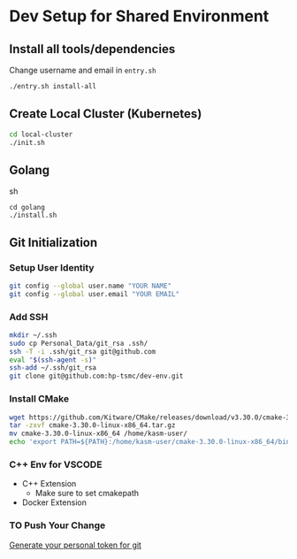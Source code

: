 # Dev Setup for Shared Environment

## Install all tools/dependencies

Change username and email in `entry.sh`
```sh
./entry.sh install-all
```

## Create Local Cluster (Kubernetes)

```sh
cd local-cluster
./init.sh
```

## Golang
sh
```
cd golang
./install.sh
```

## Git Initialization

### Setup User Identity
```sh
git config --global user.name "YOUR NAME"
git config --global user.email "YOUR EMAIL"
```

### Add SSH 
```sh
mkdir ~/.ssh
sudo cp Personal_Data/git_rsa .ssh/
ssh -T -i .ssh/git_rsa git@github.com
eval "$(ssh-agent -s)"
ssh-add ~/.ssh/git_rsa
git clone git@github.com:hp-tsmc/dev-env.git
```

### Install CMake
```sh
wget https://github.com/Kitware/CMake/releases/download/v3.30.0/cmake-3.30.0-linux-x86_64.tar.gz
tar -zxvf cmake-3.30.0-linux-x86_64.tar.gz
mv cmake-3.30.0-linux-x86_64 /home/kasm-user/
echo 'export PATH=${PATH}:/home/kasm-user/cmake-3.30.0-linux-x86_64/bin' >> ~/.bashrc
```

### C++ Env for VSCODE
- C++ Extension
  - Make sure to set cmakepath
- Docker Extension


### TO Push Your Change
[Generate your personal token for git](https://stackoverflow.com/questions/68775869/support-for-password-authentication-was-removed-please-use-a-personal-access-to)
